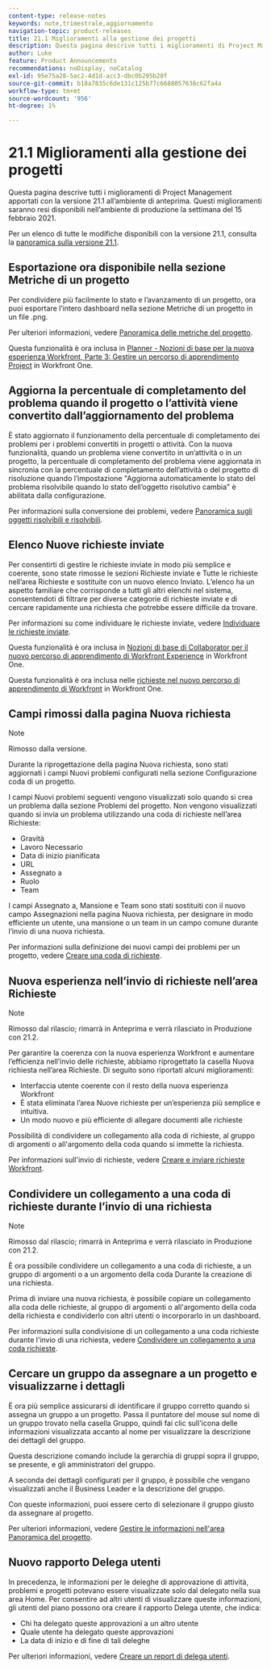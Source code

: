 ```yaml
---
content-type: release-notes
keywords: note,trimestrale,aggiornamento
navigation-topic: product-releases
title: 21.1 Miglioramenti alla gestione dei progetti
description: Questa pagina descrive tutti i miglioramenti di Project Management apportati con la versione 21.1 all’ambiente di anteprima. Questi miglioramenti saranno resi disponibili nell’ambiente di produzione la settimana del 15 febbraio 2021.
author: Luke
feature: Product Announcements
recommendations: noDisplay, noCatalog
exl-id: 95e75a28-5ac2-4d1d-acc3-dbc0b295b28f
source-git-commit: b18a7835c6de131c125b77c6688057638c62fa4a
workflow-type: tm+mt
source-wordcount: '956'
ht-degree: 1%

---
```


# 21.1 Miglioramenti alla gestione dei progetti

Questa pagina descrive tutti i miglioramenti di Project Management apportati con la versione 21.1 all’ambiente di anteprima. Questi miglioramenti saranno resi disponibili nell’ambiente di produzione la settimana del 15 febbraio 2021.

Per un elenco di tutte le modifiche disponibili con la versione 21.1, consulta la [panoramica sulla versione 21.1](../../../product-announcements/product-releases/21.1-release-activity/21-1-release-overview.md).

## Esportazione ora disponibile nella sezione Metriche di un progetto

Per condividere più facilmente lo stato e l’avanzamento di un progetto, ora puoi esportare l’intero dashboard nella sezione Metriche di un progetto in un file .png.

Per ulteriori informazioni, vedere [Panoramica delle metriche del progetto](../../../manage-work/projects/manage-projects/project-metrics.md).

Questa funzionalità è ora inclusa in [Planner - Nozioni di base per la nuova esperienza Workfront, Parte 3: Gestire un percorso di apprendimento Project](https://experienceleague.adobe.com/en/docs/workfront-learn/tutorials-workfront/home) in Workfront One.

## Aggiorna la percentuale di completamento del problema quando il progetto o l’attività viene convertito dall’aggiornamento del problema

È stato aggiornato il funzionamento della percentuale di completamento dei problemi per i problemi convertiti in progetti o attività. Con la nuova funzionalità, quando un problema viene convertito in un’attività o in un progetto, la percentuale di completamento del problema viene aggiornata in sincronia con la percentuale di completamento dell’attività o del progetto di risoluzione quando l’impostazione &quot;Aggiorna automaticamente lo stato del problema risolvibile quando lo stato dell’oggetto risolutivo cambia&quot; è abilitata dalla configurazione.

Per informazioni sulla conversione dei problemi, vedere [Panoramica sugli oggetti risolvibili e risolvibili](../../../manage-work/issues/convert-issues/resolving-and-resolvable-objects.md).

## Elenco Nuove richieste inviate

Per consentirti di gestire le richieste inviate in modo più semplice e coerente, sono state rimosse le sezioni Richieste inviate e Tutte le richieste nell’area Richieste e sostituite con un nuovo elenco Inviato. L’elenco ha un aspetto familiare che corrisponde a tutti gli altri elenchi nel sistema, consentendoti di filtrare per diverse categorie di richieste inviate e di cercare rapidamente una richiesta che potrebbe essere difficile da trovare.

Per informazioni su come individuare le richieste inviate, vedere [Individuare le richieste inviate](../../../manage-work/requests/create-requests/locate-submitted-requests.md).

Questa funzionalità è ora inclusa in [Nozioni di base di Collaborator per il nuovo percorso di apprendimento di Workfront Experience](https://experienceleague.adobe.com/en/docs/workfront-learn/tutorials-workfront/manage-work/issues-requests/make-a-request) in Workfront One.

Questa funzionalità è ora inclusa nelle [richieste nel nuovo percorso di apprendimento di Workfront](https://experienceleague.adobe.com/en/docs/workfront-learn/tutorials-workfront/manage-work/request-queues/understand-request-queues) in Workfront One.

## Campi rimossi dalla pagina Nuova richiesta

>[!NOTE]
>
>Rimosso dalla versione.

Durante la riprogettazione della pagina Nuova richiesta, sono stati aggiornati i campi Nuovi problemi configurati nella sezione Configurazione coda di un progetto.

I campi Nuovi problemi seguenti vengono visualizzati solo quando si crea un problema dalla sezione Problemi del progetto. Non vengono visualizzati quando si invia un problema utilizzando una coda di richieste nell’area Richieste:

* Gravità
* Lavoro Necessario
* Data di inizio pianificata
* URL
* Assegnato a
* Ruolo
* Team

I campi Assegnato a, Mansione e Team sono stati sostituiti con il nuovo campo Assegnazioni nella pagina Nuova richiesta, per designare in modo efficiente un utente, una mansione o un team in un campo comune durante l’invio di una nuova richiesta.

Per informazioni sulla definizione dei nuovi campi dei problemi per un progetto, vedere [Creare una coda di richieste](../../../manage-work/requests/create-and-manage-request-queues/create-request-queue.md).

## Nuova esperienza nell’invio di richieste nell’area Richieste

>[!NOTE]
>
>Rimosso dal rilascio; rimarrà in Anteprima e verrà rilasciato in Produzione con 21.2.

Per garantire la coerenza con la nuova esperienza Workfront e aumentare l’efficienza nell’invio delle richieste, abbiamo riprogettato la casella Nuova richiesta nell’area Richieste. Di seguito sono riportati alcuni miglioramenti:

* Interfaccia utente coerente con il resto della nuova esperienza Workfront
* È stata eliminata l’area Nuove richieste per un’esperienza più semplice e intuitiva.
* Un modo nuovo e più efficiente di allegare documenti alle richieste

Possibilità di condividere un collegamento alla coda di richieste, al gruppo di argomenti o all&#39;argomento della coda quando si immette la richiesta.

Per informazioni sull&#39;invio di richieste, vedere [Creare e inviare richieste Workfront](/help/quicksilver/manage-work/requests/create-requests/create-submit-requests.md).

## Condividere un collegamento a una coda di richieste durante l’invio di una richiesta

>[!NOTE]
>
>Rimosso dal rilascio; rimarrà in Anteprima e verrà rilasciato in Produzione con 21.2.

È ora possibile condividere un collegamento a una coda di richieste, a un gruppo di argomenti o a un argomento della coda Durante la creazione di una richiesta.

Prima di inviare una nuova richiesta, è possibile copiare un collegamento alla coda delle richieste, al gruppo di argomenti o all&#39;argomento della coda della richiesta e condividerlo con altri utenti o incorporarlo in un dashboard.

Per informazioni sulla condivisione di un collegamento a una coda richieste durante l&#39;invio di una richiesta, vedere [Condividere un collegamento a una coda richieste](../../../manage-work/requests/create-requests/share-link-to-request-queue.md).

## Cercare un gruppo da assegnare a un progetto e visualizzarne i dettagli

È ora più semplice assicurarsi di identificare il gruppo corretto quando si assegna un gruppo a un progetto. Passa il puntatore del mouse sul nome di un gruppo trovato nella casella Gruppo, quindi fai clic sull&#39;icona delle informazioni visualizzata accanto al nome per visualizzare la descrizione dei dettagli del gruppo.

Questa descrizione comando include la gerarchia di gruppi sopra il gruppo, se presente, e gli amministratori del gruppo.

A seconda dei dettagli configurati per il gruppo, è possibile che vengano visualizzati anche il Business Leader e la descrizione del gruppo.

Con queste informazioni, puoi essere certo di selezionare il gruppo giusto da assegnare al progetto.

Per ulteriori informazioni, vedere [Gestire le informazioni nell&#39;area Panoramica del progetto](../../../manage-work/projects/manage-projects/understand-project-overview-area.md).

## Nuovo rapporto Delega utenti

In precedenza, le informazioni per le deleghe di approvazione di attività, problemi e progetti potevano essere visualizzate solo dal delegato nella sua area Home. Per consentire ad altri utenti di visualizzare queste informazioni, gli utenti del piano possono ora creare il rapporto Delega utente, che indica:

* Chi ha delegato queste approvazioni a un altro utente
* Quale utente ha delegato queste approvazioni
* La data di inizio e di fine di tali deleghe

Per ulteriori informazioni, vedere [Creare un report di delega utenti](../../../reports-and-dashboards/reports/creating-and-managing-reports/create-user-delegation-report.md).
